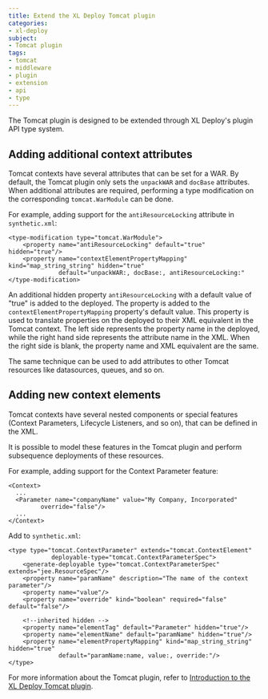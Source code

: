 ```yaml
---
title: Extend the XL Deploy Tomcat plugin
categories:
- xl-deploy
subject:
- Tomcat plugin
tags:
- tomcat
- middleware
- plugin
- extension
- api
- type
---
```


The Tomcat plugin is designed to be extended through XL Deploy's plugin API type system.

## Adding additional context attributes

Tomcat contexts have several attributes that can be set for a WAR. By default, the Tomcat plugin only sets the `unpackWAR` and `docBase` attributes. When additional attributes are required, performing a type modification on the corresponding `tomcat.WarModule` can be done.

For example, adding support for the `antiResourceLocking` attribute in `synthetic.xml`:

	<type-modification type="tomcat.WarModule">
	    <property name="antiResourceLocking" default="true" hidden="true"/>
        <property name="contextElementPropertyMapping" kind="map_string_string" hidden="true"
                  default="unpackWAR:, docBase:, antiResourceLocking:"
	</type-modification>

An additional hidden property `antiResourceLocking` with a default value of "true" is added to the deployed. The property is added to the `contextElementPropertyMapping` property's default value. This property is used to translate properties on the deployed to their XML equivalent in the Tomcat context. The left side represents the property name in the deployed, while the right hand side represents the attribute name in the XML. When the right side is blank, the property name and XML equivalent are the same.

The same technique can be used to add attributes to other Tomcat resources like datasources, queues, and so on.

## Adding new context elements

Tomcat contexts have several nested components or special features (Context Parameters, Lifecycle Listeners, and so on), that can be defined in the XML.

It is possible to model these features in the Tomcat plugin and perform subsequence deployments of these resources.

For example, adding support for the Context Parameter feature:

    <Context>
      ...
      <Parameter name="companyName" value="My Company, Incorporated"
             override="false"/>
      ...
    </Context>

Add to `synthetic.xml`:

	<type type="tomcat.ContextParameter" extends="tomcat.ContextElement"
	            deployable-type="tomcat.ContextParameterSpec">
        <generate-deployable type="tomcat.ContextParameterSpec" extends="jee.ResourceSpec"/>
        <property name="paramName" description="The name of the context parameter"/>
        <property name="value"/>
        <property name="override" kind="boolean" required="false" default="false"/>

        <!--inherited hidden -->
        <property name="elementTag" default="Parameter" hidden="true"/>
        <property name="elementName" default="paramName" hidden="true"/>
        <property name="elementPropertyMapping" kind="map_string_string" hidden="true"
                  default="paramName:name, value:, override:"/>
    </type>

For more information about the Tomcat plugin, refer to [Introduction to the XL Deploy Tomcat plugin](/xl-deploy/concept/introduction-to-the-xl-deploy-tomcat-plugin.html).
